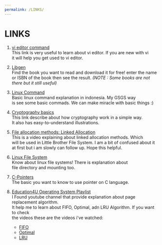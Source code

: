 ```yaml
---
permalink: /LINKS/
---
```


# LINKS
1. [vi editor command](https://www.cs.colostate.edu/helpdocs/vi.html)  
  This link is very useful to learn about vi editor. If you are new with vi  
  it will help you get used to vi editor.

2. [Libgen](https://libgen.is/)  
   Find the book you want to read and download it for free! enter the name  
   or ISBN of the book then see the result. *(NOTE : Some books are not there but it still useful)*
   
3. [Linux Command](https://www.hostinger.co.id/tutorial/perintah-dasar-linux)  
   Basic linux command explanation in indonesia. My GSGS way   
   is see some basic commads. We can make miracle with basic things :)
   
4. [Cryptography basics](https://www.thegeekstuff.com/2012/07/cryptography-basics/)  
   This link describe about how cryptography work in a simple way.  
   It also has easy-to-understand illustrations.
   
5. [File allocation methods: Linked Allocation](https://www.youtube.com/watch?v=tI3MACfFfFc)  
   This is a video explaining about linked allocation methods. Which  
   will be used in Little Brother File System. I am a bit of confused about it  
   at first but i am slowly can follow up. Hope this helpful.

6. [Linux File System](https://opensource.com/life/16/10/introduction-linux-filesystems)  
   Know about linux file systems! There is explanation about  
   file directory and mounting too.
   
7. [C-Pointers](https://www.programiz.com/c-programming/c-pointers)  
   The basic you want to know to use pointer on C language.
   
8. [Education4U Operating System Playlist](https://youtube.com/playlist?list=PLrjkTql3jnm9U1tSPnPQWQGIGNkUwBFv-)   
   I Found youtube channel that provide explanation about page replacement algorithm.  
   It help me to learn about FIFO, Optimal, adn LRU Algorithm. If you want to check  
   the videos these are the videos i've watched:  
   - [FIFO](https://www.youtube.com/watch?v=16kaPQtYo28&list=PLrjkTql3jnm9U1tSPnPQWQGIGNkUwBFv-&index=27)
   - [Optimal](https://www.youtube.com/watch?v=jeJIKKQcqpU&list=PLrjkTql3jnm9U1tSPnPQWQGIGNkUwBFv-&index=29)
   - [LRU](https://www.youtube.com/watch?v=u23ROrlSK_g&list=PLrjkTql3jnm9U1tSPnPQWQGIGNkUwBFv-&index=28)
